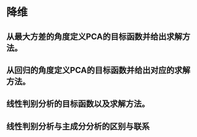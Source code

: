 # 降维

## 从最大方差的角度定义PCA的目标函数并给出求解方法。

## 从回归的角度定义PCA的目标函数并给出对应的求解方法。

## 线性判别分析的目标函数以及求解方法。

## 线性判别分析与主成分分析的区别与联系
